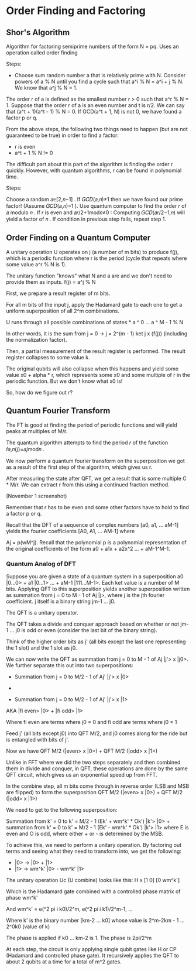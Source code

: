 # Order Finding and Factoring

## Shor's Algorithm

Algorithm for factoring semiprime numbers of the form N = pq. Uses an operation called order finding

Steps:

- Choose sum random number a that is relatively prime with N. Consider powers of a % N until you find a cycle such that a^i % N = a^i + j % N. We know that a^j % N = 1.

The order r of a is defined as the smallest number r > 0 such that a^r % N = 1. Suppose that the order r of a is an even number and t is r/2. We can say that (a^t + 1)(a^t - 1) % N = 0. If GCD(a^t + 1, N) is not 0, we have found a factor p or q.

From the above steps, the following two things need to happen (but are not guaranteed to be true) in order to find a factor:

- r is even
- a^t + 1 % N != 0

The difficult part about this part of the algorithm is finding the order r quickly. However, with quantum algorithms, r can be found in polynomial time.

Steps:

Choose a random  𝑎∈[2,𝑛−1] . If  𝐺𝐶𝐷(𝑎,𝑛)≠1  then we have found our prime factor!
(Assume  𝐺𝐶𝐷(𝑎,𝑛)=1 ). Use quantum computer to find the order  𝑟  of  𝑎  modulo  𝑛 .
If  𝑟  is even and  𝑎𝑟/2+1mod𝑛≠0 :
Computing  𝐺𝐶𝐷(𝑎𝑟/2−1,𝑛)  will yield a factor of  𝑛 .
If condition in previous step fails, repeat step 1.

## Order Finding on a Quantum Computer

A unitary operation U operates on j (a number of m bits) to produce f(j), which is a periodic function where r is the period (cycle that repeats where some value a^r % N is 1).

The unitary function "knows" what N and a are and we don't need to provide them as inputs.
f(j) = a^j % N

First, we prepare a result register of m bits.

For all m bits of the input j, apply the Hadamard gate to each one to get a uniform superposition of all 2^m combinations.

U runs through all possible combinations of states * a ^ 0 ... a ^ M - 1 % N

In other words, it is the sum from j = 0 -> j = 2^(m - 1) ket j x (f(j)) (including the normalization factor).

Then, a partial measurement of the result register is performed. The result register collapses to some value k.

The original qubits will also collapse when this happens and yield some value x0 + alpha * r, which represents some x0 and some multiple of r in the periodic function. But we don't know what x0 is!

So, how do we figure out r?

## Quantum Fourier Transform

The FT is good at finding the period of periodic functions and will yield peaks at multiples of M/r.

The quantum algorithm attempts to find the period  𝑟  of the function  𝑓𝑎,𝑛(𝑗)=𝑎𝑗mod𝑛 . 

We now perform a quantum fourier transform on the superposition we got as a result of the first step of the algorithm, which gives us r.

After measuring the state after QFT, we get a result that is some multiple C * M/r. We can extract r from this using a continued fraction method.

(November 1 screenshot)

Remember that r has to be even and some other factors have to hold to find a factor p or q.

Recall that the DFT of a sequence of complex numbers [a0, a1, ... aM-1] yields the fourier coefficients [A0, A1, ... AM-1] where

Aj = p(wM^j). Recall that the polynomial p is a polynomial representation of the original coefficients of the form a0 + a1x + a2x^2 ... + aM-1^M-1.

### Quantum Analog of DFT

Suppose you are given a state of a quantum system in a superposition a0 |0...0> + a1 |0...1> ... + aM-1 |111...M-1>. Each ket value is a number of M bits. Applying QFT to this superposition yields another superposition written as summation from j = 0 to M - 1 of Aj |j>, where j is the jth fourier coefficient. j itself is a binary string jm-1 ... j0.

The QFT is a unitary operator.

The QFT takes a divide and conquer approach based on whether or not jm-1 ... j0 is odd or even (consider the last bit of the binary string).

Think of the higher order bits as j' (all bits except the last one representing the 1 slot) and the 1 slot as j0.

We can now write the QFT as summation from j = 0 to M - 1 of Aj |j'> x |j0>. We further separate this out into two superpositions:

- Summation from j = 0 to M/2 - 1 of Aj' |j'> x |0>
+
- Summation from j = 0 to M/2 - 1 of Aj' |j'> x |1>

AKA |fi even> |0> + |fi odd> |1>

Where fi even are terms where j0 = 0 and fi odd are terms where j0 = 1

Feed j' (all bits except j0) into QFT M/2, and j0 comes along for the ride but is entangled with bits of j'.

Now we have QFT M/2 (|even> x |0>) + QFT M/2 (|odd> x |1>)

Unlike in FFT where we did the two steps separately and then combined them in divide and conquer, in QFT, these operations are done by the same QFT circuit, which gives us an exponential speed up from FFT.

In the combine step, all m bits come through in reverse order (LSB and MSB are flipped) to form the superposition QFT M/2 (|even> x |0>) + QFT M/2 (|odd> x |1>)

We need to get to the following superposition:

Summation from k' = 0 to k' = M/2 - 1 (Ek' + wm^k' * Ok') |k'> |0> + summation from k' = 0 to k' = M/2 - 1 (Ek' - wm^k' * Ok') |k'> |1> where E is even and O is odd, where either + or - is determined by the MSB.

To achieve this, we need to perform a unitary operation. By factoring out terms and seeing what they need to transform into, we get the following:

- |0> -> |0> + |1>
- |1> -> wm^k' |0> - wm^k' |1>

The unitary operation Uc (U combine) looks like this: H x [1 0]
                                                          [0 wm^k']

Which is the Hadamard gate combined with a controlled phase matrix of phase wm^k'

And wm^k' = e(^2 pi i k0)/2^m, e(^2 pi i k1)/2^m-1, ... 

Where k' is the binary number [km-2 ... k0] whose value is 2^m-2km - 1 ... 2^0k0 (value of k)

The phase is applied if k0 ... km-2 is 1. The phase is 2pi/2^m

At each step, the circuit is only applying single qubit gates like H or CP (Hadamard and controlled phase gate). It recursively applies the QFT to about 2 qubits at a time for a total of m^2 gates.